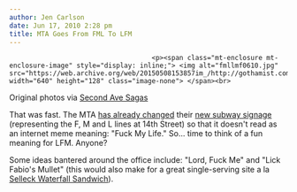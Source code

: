 ```yaml
---
author: Jen Carlson
date: Jun 17, 2010 2:28 pm
title: MTA Goes From FML To LFM
---
```


	
										<p><span class="mt-enclosure mt-enclosure-image" style="display: inline;"> <img alt="fmllmf0610.jpg" src="https://web.archive.org/web/20150508153857im_/http://gothamist.com/attachments/arts_jen/fmllmf0610.jpg" width="640" height="128" class="image-none"> </span><br>
<span class="photo_caption">Original photos via <a href="https://web.archive.org/web/20150508153857/http://secondavenuesagas.com/2010/06/17/from-fml-to-something-mundane/">Second Ave Sagas</a></span></p>

<p>That was fast. The MTA <a href="https://web.archive.org/web/20150508153857/http://secondavenuesagas.com/2010/06/17/from-fml-to-something-mundane/">has already changed</a> their <a href="https://web.archive.org/web/20150508153857/http://gothamist.com/2010/06/14/fml.php">new subway signage</a> (representing the F, M and L lines at 14th Street) so that it doesn&apos;t read as an internet meme meaning: &quot;Fuck My Life.&quot; So... time to think of a fun meaning for LFM. Anyone?</p>

<p>Some ideas bantered around the office include: &quot;Lord, Fuck Me&quot; and &quot;Lick Fabio&apos;s Mullet&quot; (this would also make for a great single-serving site a la <a href="https://web.archive.org/web/20150508153857/http://selleckwaterfallsandwich.tumblr.com/">Selleck Waterfall Sandwich</a>).</p>					
										
									
				